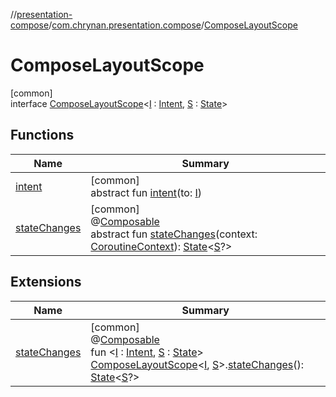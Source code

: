 //[presentation-compose](../../../index.md)/[com.chrynan.presentation.compose](../index.md)/[ComposeLayoutScope](index.md)

# ComposeLayoutScope

[common]\
interface [ComposeLayoutScope](index.md)&lt;[I](index.md) : [Intent](../../../../presentation-core/presentation-core/com.chrynan.presentation/-intent/index.md), [S](index.md) : [State](../../../../presentation-core/presentation-core/com.chrynan.presentation/-state/index.md)&gt;

## Functions

| Name | Summary |
|---|---|
| [intent](intent.md) | [common]<br>abstract fun [intent](intent.md)(to: [I](index.md)) |
| [stateChanges](state-changes.md) | [common]<br>@[Composable](https://developer.android.com/reference/kotlin/androidx/compose/runtime/Composable.html)<br>abstract fun [stateChanges](state-changes.md)(context: [CoroutineContext](https://kotlinlang.org/api/latest/jvm/stdlib/kotlin.coroutines/-coroutine-context/index.html)): [State](https://developer.android.com/reference/kotlin/androidx/compose/runtime/State.html)&lt;[S](index.md)?&gt; |

## Extensions

| Name | Summary |
|---|---|
| [stateChanges](../state-changes.md) | [common]<br>@[Composable](https://developer.android.com/reference/kotlin/androidx/compose/runtime/Composable.html)<br>fun &lt;[I](../state-changes.md) : [Intent](../../../../presentation-core/presentation-core/com.chrynan.presentation/-intent/index.md), [S](../state-changes.md) : [State](../../../../presentation-core/presentation-core/com.chrynan.presentation/-state/index.md)&gt; [ComposeLayoutScope](index.md)&lt;[I](../state-changes.md), [S](../state-changes.md)&gt;.[stateChanges](../state-changes.md)(): [State](https://developer.android.com/reference/kotlin/androidx/compose/runtime/State.html)&lt;[S](../state-changes.md)?&gt; |
